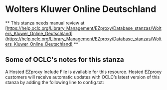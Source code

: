 # Wolters Kluwer Online Deutschland
** This stanza needs manual review at [https://help.oclc.org/Library_Management/EZproxy/Database_stanzas/Wolters_Kluwer_Online_Deutschland](https://help.oclc.org/Library_Management/EZproxy/Database_stanzas/Wolters_Kluwer_Online_Deutschland) **

## Some of OCLC's notes for this stanza

A Hosted EZproxy Include File is available for this resource. Hosted EZproxy customers will receive automatic updates with OCLC&rsquo;s latest version of this stanza by adding the following line to config.txt:

&nbsp;

&nbsp;
